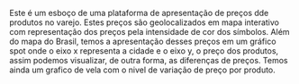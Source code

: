 Este é um esboço de uma plataforma de apresentação de preços dde produtos no varejo.
Estes preços são geolocalizados em mapa interativo com representação dos preços pela intensidade de cor dos símbolos. 
Além do mapa do Brasil, temos a apresentação desses preços em um gráfico spot onde o eixo x representa a cidade e o eixo y, o preço dos produtos,
assim podemos visualizar, de outra forma, as diferenças de preços. 
Temos ainda um grafico de vela com o nivel de variação de preço por produto. 
